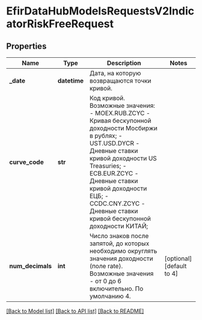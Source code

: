 # EfirDataHubModelsRequestsV2IndicatorRiskFreeRequest

## Properties
Name | Type | Description | Notes
------------ | ------------- | ------------- | -------------
**_date** | **datetime** | Дата, на которую возвращаются точки кривой. | 
**curve_code** | **str** | Код кривой. Возможные значения:  - MOEX.RUB.ZCYC - Кривая бескупонной доходности Мосбиржи в рублях;  - UST.USD.DYCR - Дневные ставки кривой доходности US Treasuries;  - ECB.EUR.ZCYC - Дневные ставки кривой доходности ЕЦБ;  - CCDC.CNY.ZCYC - Дневные ставки кривой бескупонной доходности КИТАЙ; | 
**num_decimals** | **int** | Число знаков после запятой, до которых необходимо округлять значения доходности (поле rate).  Возможные значения - от 0 до 6 включительно.  По умолчанию 4. | [optional] [default to 4]

[[Back to Model list]](../README.md#documentation-for-models) [[Back to API list]](../README.md#documentation-for-api-endpoints) [[Back to README]](../README.md)

